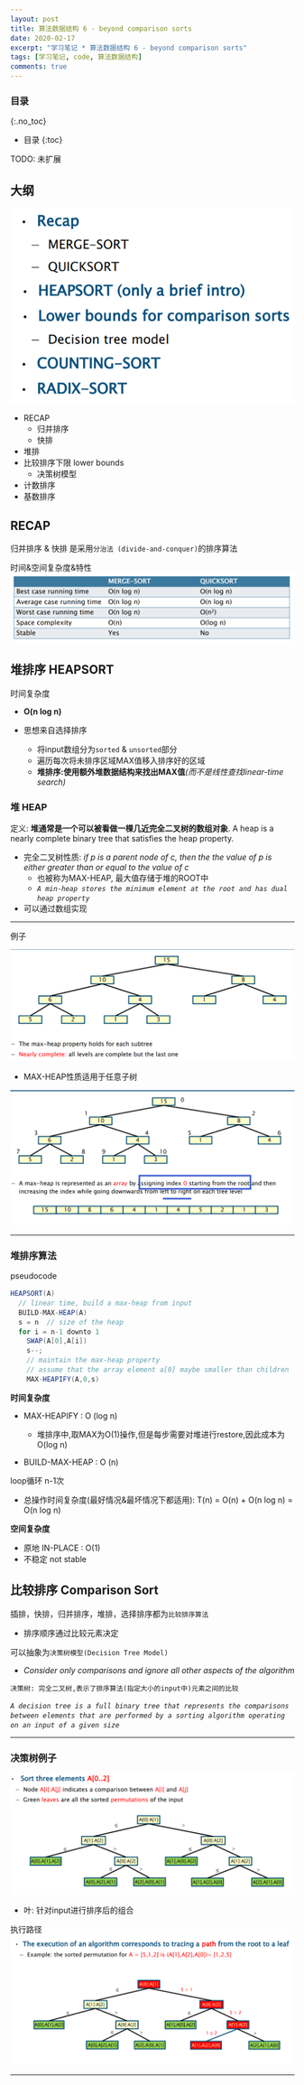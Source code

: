 ```yaml
---
layout: post
title: 算法数据结构 6 - beyond comparison sorts
date: 2020-02-17
excerpt: "学习笔记 * 算法数据结构 6 - beyond comparison sorts"
tags: [学习笔记, code, 算法数据结构]
comments: true
---
```


### 目录
{:.no_toc}

* 目录
{:toc}

TODO: 未扩展

## 大纲

![](/static/2020-02-17-20-28-04.png)
- RECAP
  - 归并排序
  - 快排
- 堆排
- 比较排序下限 lower bounds
  - 决策树模型
- 计数排序
- 基数排序

## RECAP

归并排序 & 快排 是采用``分治法 (divide-and-conquer)``的排序算法

时间&空间复杂度&特性
![](/static/2020-02-17-20-47-41.png)

## 堆排序 HEAPSORT

时间复杂度
- **O(n log n)**

- 思想来自选择排序
  - 将input数组分为``sorted`` & ``unsorted``部分
  - 遍历每次将未排序区域MAX值移入排序好的区域
  - **堆排序:使用额外堆数据结构来找出MAX值**_(而不是线性查找linear-time search)_

### 堆 HEAP

定义: **堆通常是一个可以被看做一棵几近完全二叉树的数组对象**. A heap is a nearly complete binary tree that satisfies the heap property.
- 完全二叉树性质: _if p is a parent node of c, then the the value of p is either greater than or
equal to the value of c_
  - 也被称为MAX-HEAP, 最大值存储于堆的ROOT中
  - _``A min-heap stores the minimum element at the root and has dual heap property``_
- 可以通过数组实现

---
例子

![](/static/2020-02-17-21-06-00.png)
- MAX-HEAP性质适用于任意子树

![](/static/2020-02-17-21-11-14.png)

---

### 堆排序算法

pseudocode

```java
HEAPSORT(A)
  // linear time, build a max-heap from input
  BUILD-MAX-HEAP(A)
  s = n  // size of the heap
  for i = n-1 downto 1
    SWAP(A[0],A[i])
    s--;
    // maintain the max-heap property
    // assume that the array element a[0] maybe smaller than children
    MAX-HEAPIFY(A,0,s)
```

**时间复杂度**
- MAX-HEAPIFY : O (log n)
  - 堆排序中,取MAX为O(1)操作,但是每步需要对堆进行restore,因此成本为 O(log n)

- BUILD-MAX-HEAP : O (n)

loop循环 n-1次
-  总操作时间复杂度(最好情况&最坏情况下都适用): T(n) = O(n) + O(n log n) = O(n log n)

**空间复杂度**
- 原地 IN-PLACE : O(1)
- 不稳定 not stable

## 比较排序 Comparison Sort

插排，快排，归并排序，堆排，选择排序都为``比较排序算法``
- 排序顺序通过比较元素决定

可以抽象为``决策树模型(Decision Tree Model)``
- _Consider only comparisons and ignore all other aspects of the algorithm_

 ``决策树: 完全二叉树,表示了排序算法(指定大小的input中)元素之间的比较``

 _``A decision tree is a full binary tree that represents the comparisons between elements
 that are performed by a sorting algorithm operating on an input of a given size``_

---

### 决策树例子

![](/static/2020-02-17-21-47-50.png)
- 叶: 针对input进行排序后的组合

执行路径
![](/static/2020-02-17-21-50-45.png)

---
